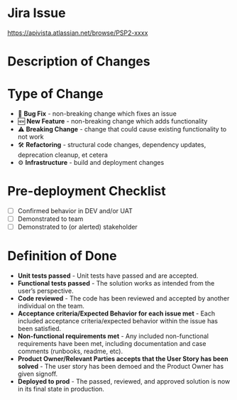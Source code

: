 # Jira Issue
https://apivista.atlassian.net/browse/PSP2-xxxx

# Description of Changes
<!--- Describe your changes in detail -->

# Type of Change
<!--- What type of change does your code introduce? Choose those that apply and delete the others. -->
* 🐛 **Bug Fix** - non-breaking change which fixes an issue
* 🆕 **New Feature** - non-breaking change which adds functionality
* ⚠️ **Breaking Change** - change that could cause existing functionality to not work
* 🛠️ **Refactoring** - structural code changes, dependency updates, deprecation cleanup, et cetera
* ⚙ **Infrastructure** - build and deployment changes

# Pre-deployment Checklist
- [ ] Confirmed behavior in DEV and/or UAT
- [ ] Demonstrated to team
- [ ] Demonstrated to (or alerted) stakeholder

# Definition of Done
<!--- The generic list is below, remove any that don't apply and add any that do. -->
* **Unit tests passed** - Unit tests have passed and are accepted.
* **Functional tests passed** - The solution works as intended from the user’s perspective.
* **Code reviewed** - The code has been reviewed and accepted by another individual on the team. 
* **Acceptance criteria/Expected Behavior for each issue met** - Each included acceptance criteria/expected behavior within the issue has been satisfied.
* **Non-functional requirements met** - Any included non-functional requirements have been met, including documentation and case comments (runbooks, readme, etc).
* **Product Owner/Relevant Parties accepts that the User Story has been solved** - The user story has been demoed and the Product Owner has given signoff.
* **Deployed to prod** - The passed, reviewed, and approved solution is now in its final state in production.
